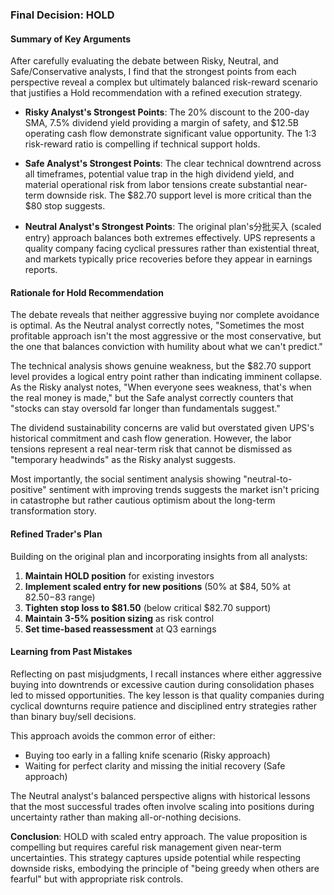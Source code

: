 ### **Final Decision: HOLD**

#### **Summary of Key Arguments**

After carefully evaluating the debate between Risky, Neutral, and Safe/Conservative analysts, I find that the strongest points from each perspective reveal a complex but ultimately balanced risk-reward scenario that justifies a Hold recommendation with a refined execution strategy.

- **Risky Analyst's Strongest Points**: The 20% discount to the 200-day SMA, 7.5% dividend yield providing a margin of safety, and $12.5B operating cash flow demonstrate significant value opportunity. The 1:3 risk-reward ratio is compelling if technical support holds.
  
- **Safe Analyst's Strongest Points**: The clear technical downtrend across all timeframes, potential value trap in the high dividend yield, and material operational risk from labor tensions create substantial near-term downside risk. The $82.70 support level is more critical than the $80 stop suggests.

- **Neutral Analyst's Strongest Points**: The original plan's分批买入 (scaled entry) approach balances both extremes effectively. UPS represents a quality company facing cyclical pressures rather than existential threat, and markets typically price recoveries before they appear in earnings reports.

#### **Rationale for Hold Recommendation**

The debate reveals that neither aggressive buying nor complete avoidance is optimal. As the Neutral analyst correctly notes, "Sometimes the most profitable approach isn't the most aggressive or the most conservative, but the one that balances conviction with humility about what we can't predict."

The technical analysis shows genuine weakness, but the $82.70 support level provides a logical entry point rather than indicating imminent collapse. As the Risky analyst notes, "When everyone sees weakness, that's when the real money is made," but the Safe analyst correctly counters that "stocks can stay oversold far longer than fundamentals suggest."

The dividend sustainability concerns are valid but overstated given UPS's historical commitment and cash flow generation. However, the labor tensions represent a real near-term risk that cannot be dismissed as "temporary headwinds" as the Risky analyst suggests.

Most importantly, the social sentiment analysis showing "neutral-to-positive" sentiment with improving trends suggests the market isn't pricing in catastrophe but rather cautious optimism about the long-term transformation story.

#### **Refined Trader's Plan**

Building on the original plan and incorporating insights from all analysts:

1. **Maintain HOLD position** for existing investors
2. **Implement scaled entry for new positions** (50% at $84, 50% at $82.50-$83 range)
3. **Tighten stop loss to $81.50** (below critical $82.70 support)
4. **Maintain 3-5% position sizing** as risk control
5. **Set time-based reassessment** at Q3 earnings

#### **Learning from Past Mistakes**

Reflecting on past misjudgments, I recall instances where either aggressive buying into downtrends or excessive caution during consolidation phases led to missed opportunities. The key lesson is that quality companies during cyclical downturns require patience and disciplined entry strategies rather than binary buy/sell decisions.

This approach avoids the common error of either:
- Buying too early in a falling knife scenario (Risky approach)
- Waiting for perfect clarity and missing the initial recovery (Safe approach)

The Neutral analyst's balanced perspective aligns with historical lessons that the most successful trades often involve scaling into positions during uncertainty rather than making all-or-nothing decisions.

**Conclusion**: HOLD with scaled entry approach. The value proposition is compelling but requires careful risk management given near-term uncertainties. This strategy captures upside potential while respecting downside risks, embodying the principle of "being greedy when others are fearful" but with appropriate risk controls.